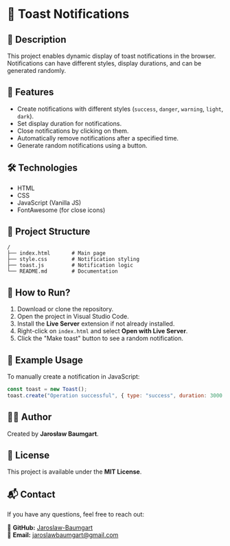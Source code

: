 # 🚀 Toast Notifications

## 📌 Description

This project enables dynamic display of toast notifications in the browser. Notifications can have different styles, display durations, and can be generated randomly.

## 🎯 Features

- Create notifications with different styles (`success`, `danger`, `warning`, `light`, `dark`).
- Set display duration for notifications.
- Close notifications by clicking on them.
- Automatically remove notifications after a specified time.
- Generate random notifications using a button.

## 🛠 Technologies

- HTML
- CSS
- JavaScript (Vanilla JS)
- FontAwesome (for close icons)

## 📂 Project Structure

```
/
├── index.html       # Main page
├── style.css        # Notification styling
├── toast.js         # Notification logic
└── README.md        # Documentation
```

## 🚀 How to Run?

1. Download or clone the repository.
2. Open the project in Visual Studio Code.
3. Install the **Live Server** extension if not already installed.
4. Right-click on `index.html` and select **Open with Live Server**.
5. Click the "Make toast" button to see a random notification.

## 📝 Example Usage

To manually create a notification in JavaScript:

```js
const toast = new Toast();
toast.create("Operation successful", { type: "success", duration: 3000 });
```

## 👨‍💻 Author

Created by **Jarosław Baumgart**.

## 📜 License

This project is available under the **MIT License**.

## 📬 Contact

If you have any questions, feel free to reach out:

🔗 **GitHub:** [Jaroslaw-Baumgart](https://github.com/Jaroslaw-Baumgart)  
📧 **Email:** jaroslawbaumgart@gmail.com
